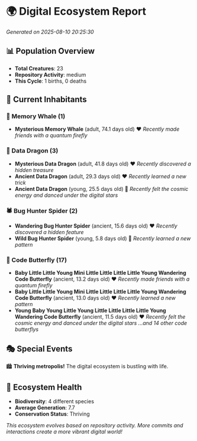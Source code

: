 # 🌍 Digital Ecosystem Report
*Generated on 2025-08-10 20:25:30*

## 📊 Population Overview
- **Total Creatures**: 23
- **Repository Activity**: medium
- **This Cycle**: 1 births, 0 deaths

## 👥 Current Inhabitants

### 🐋 Memory Whale (1)
- **Mysterious Memory Whale** (adult, 74.1 days old) ❤️
  *Recently made friends with a quantum firefly*

### 🐉 Data Dragon (3)
- **Mysterious Data Dragon** (adult, 41.8 days old) ❤️
  *Recently discovered a hidden treasure*
- **Ancient Data Dragon** (adult, 29.3 days old) ❤️
  *Recently learned a new trick*
- **Ancient Data Dragon** (young, 25.5 days old) 💛
  *Recently felt the cosmic energy and danced under the digital stars*

### 🕷️ Bug Hunter Spider (2)
- **Wandering Bug Hunter Spider** (ancient, 15.6 days old) ❤️
  *Recently discovered a hidden feature*
- **Wild Bug Hunter Spider** (young, 5.8 days old) 💛
  *Recently learned a new pattern*

### 🦋 Code Butterfly (17)
- **Baby Little Little Young Mini Little Little Little Little Young Wandering Code Butterfly** (ancient, 13.2 days old) ❤️
  *Recently made friends with a quantum firefly*
- **Baby Little Little Young Mini Little Little Little Little Young Wandering Code Butterfly** (ancient, 13.0 days old) ❤️
  *Recently learned a new pattern*
- **Young Baby Young Little Young Little Little Little Little Young Wandering Code Butterfly** (ancient, 11.5 days old) ❤️
  *Recently felt the cosmic energy and danced under the digital stars*
  *...and 14 other code butterflys*

## 🎭 Special Events

🏙️ **Thriving metropolis!** The digital ecosystem is bustling with life.

## 🔬 Ecosystem Health
- **Biodiversity**: 4 different species
- **Average Generation**: 7.7
- **Conservation Status**: Thriving

*This ecosystem evolves based on repository activity. More commits and interactions create a more vibrant digital world!*